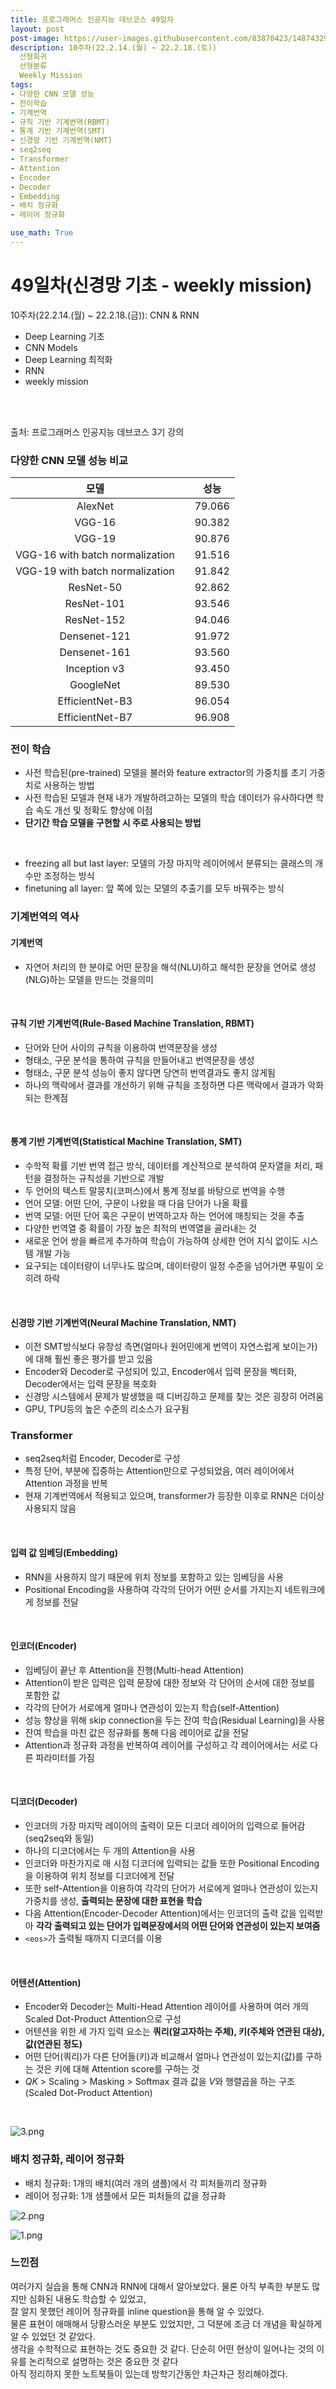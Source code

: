 ```yaml
---
title: 프로그래머스 인공지능 데브코스 49일차
layout: post
post-image: https://user-images.githubusercontent.com/83870423/148743292-e6a1b86d-95ca-4f30-b96a-482104d72319.png
description: 10주차(22.2.14.(월) ~ 22.2.18.(토)) 
  선형회귀
  선형분류
  Weekly Mission
tags:
- 다양한 CNN 모델 성능
- 전이학습
- 기계번역
- 규칙 기반 기계번역(RBMT)
- 통계 기반 기계번역(SMT)
- 신경망 기반 기계번역(NMT)
- seq2seq
- Transformer
- Attention
- Encoder
- Decoder
- Embedding
- 배치 정규화
- 레이어 정규화

use_math: True
---
```

# 49일차(신경망 기초 - weekly mission)

10주차(22.2.14.(월) ~ 22.2.18.(금)): CNN & RNN
* Deep Learning 기초
* CNN Models
* Deep Learning 최적화
* RNN
* weekly mission
<br>
<br>

출처: 프로그래머스 인공지능 데브코스 3기 강의

### 다양한 CNN 모델 성능 비교
    
    
|모델||성능|
|:------:|------|:------:|
|AlexNet||79.066|
|VGG-16||90.382|
|VGG-19||90.876|
|VGG-16 with batch normalization||91.516|
|VGG-19 with batch normalization||91.842|
|ResNet-50||92.862|
|ResNet-101||93.546|
|ResNet-152||94.046|
|Densenet-121||91.972|
|Densenet-161||93.560|
|Inception v3||93.450|
|GoogleNet||89.530|
|EfficientNet-B3||96.054|
|EfficientNet-B7||96.908|    


### 전이 학습

- 사전 학습된(pre-trained) 모델을 불러와 feature extractor의 가중치를 초기 가중치로 사용하는 방법
- 사전 학습된 모델과 현재 내가 개발하려고하는 모델의 학습 데이터가 유사하다면 학습 속도 개선 및 정확도 향상에 이점
- **단기간 학습 모델을 구현할 시 주로 사용되는 방법**<br>
<br>

- freezing all but last layer: 모델의 가장 마지막 레이어에서 분류되는 클래스의 개수만 조정하는 방식
- finetuning all layer: 앞 쪽에 있는 모델의 추출기를 모두 바꿔주는 방식


### 기계번역의 역사

#### 기계번역
- 자연어 처리의 한 분야로 어떤 문장을 해석(NLU)하고 해석한 문장을 언어로 생성(NLG)하는 모델을 만드는 것을의미<br>
<br>

#### 규칙 기반 기계번역(Rule-Based Machine Translation, RBMT)
- 단어와 단어 사이의 규칙을 이용하여 번역문장을 생성
- 형태소, 구문 분석을 통하여 규칙을 만들어내고 번역문장을 생성
- 형태소, 구문 분석 성능이 좋지 않다면 당연히 번역결과도 좋지 않게됨
- 하나의 맥락에서 결과를 개선하기 위해 규칙을 조정하면 다른 맥락에서 결과가 악화되는 한계점<br>
<br>

#### 통계 기반 기계번역(Statistical Machine Translation, SMT)
- 수학적 확률 기반 번역 접근 방식, 데이터를 계산적으로 분석하여 문자열을 처리, 패턴을 결정하는 규칙성을 기반으로 개발
- 두 언어의 텍스트 말뭉치(코퍼스)에서 통계 정보를 바탕으로 번역을 수행
- 언어 모델: 어떤 단어, 구문이 나왔을 때 다음 단어가 나올 확률
- 번역 모델: 어떤 단어 혹은 구문이 번역하고자 하는 언어에 매칭되는 것을 추출
- 다양한 번역열 중 확률이 가장 높은 최적의 번역열을 골라내는 것
- 새로운 언어 쌍을 빠르게 추가하여 학습이 가능하여 상세한 언어 지식 없이도 시스템 개발 가능
- 요구되는 데이터량이 너무나도 많으며, 데이터량이 일정 수준을 넘어가면 푸밀이 오히려 하락<br>
<br>

#### 신경망 기반 기계번역(Neural Machine Translation, NMT)
- 이전 SMT방식보다 유창성 측면(얼마나 원어민에게 번역이 자연스럽게 보이는가)에 대해 훨씬 좋은 평가를 받고 있음
- Encoder와 Decoder로 구성되어 있고, Encoder에서 입력 문장을 벡터화, Decoder에서는 입력 문장을 복호화
- 신경망 시스템에서 문제가 발생했을 때 디버깅하고 문제를 찾는 것은 굉장히 어려움
- GPU, TPU등의 높은 수준의 리소스가 요구됨

### Transformer
- seq2seq처럼 Encoder, Decoder로 구성
- 특정 단어, 부분에 집중하는 Attention만으로 구성되었음, 여러 레이어에서 Attention 과정을 반복
- 현재 기계번역에서 적용되고 있으며, transformer가 등장한 이후로 RNN은 더이상 사용되지 않음<br>
<br>

#### 입력 값 임베딩(Embedding)
- RNN을 사용하지 않기 때문에 위치 정보를 포함하고 있는 임베딩을 사용
- Positional Encoding을 사용하여 각각의 단어가 어떤 순서를 가지는지 네트워크에게 정보를 전달<br>
<br>

#### 인코더(Encoder)
- 임베딩이 끝난 후 Attention을 진행(Multi-head Attention)
- Attention이 받은 입력은 입력 문장에 대한 정보와 각 단어의 순서에 대한 정보를 포함한 값
- 각각의 단어가 서로에게 얼마나 연관성이 있는지 학습(self-Attention)
- 성능 향상을 위해 skip connection을 두는 잔여 학습(Residual Learning)을 사용
- 잔여 학습을 마친 값은 정규화를 통해 다음 레이어로 값을 전달
- Attention과 정규화 과정을 반복하여 레이어를 구성하고 각 레이어에서는 서로 다른 파라미터를 가짐<br>
<br>

#### 디코더(Decoder)
- 인코더의 가장 마지막 레이어의 출력이 모든 디코더 레이어의 입력으로 들어감(seq2seq와 동일)
- 하나의 디코더에서는 두 개의 Attention을 사용
- 인코더와 마찬가지로 매 시점 디코더에 입력되는 값들 또한 Positional Encoding을 이용하여 위치 정보를 디코더에게 전달
- 또한 self-Attention을 이용하여 각각의 단어가 서로에게 얼마나 연관성이 있는지 가중치를 생성, **출력되는 문장에 대한 표현을 학습**
- 다음 Attention(Encoder-Decoder Attention)에서는 인코더의 출력 값을 입력받아 **각각 출력되고 있는 단어가 입력문장에서의 어떤 단어와 연관성이 있는지 보여줌**
- `<eos>`가 출력될 때까지 디코더를 이용<br>
<br>

#### 어텐션(Attention)
- Encoder와 Decoder는 Multi-Head Attention 레이어를 사용하며 여러 개의 Scaled Dot-Product Attention으로 구성
- 어텐션을 위한 세 가지 입력 요소는 **쿼리(알고자하는 주체), 키(주체와 연관된 대상), 값(연관된 정도)**
- 어떤 단어(쿼리)가 다른 단어들(키)과 비교해서 얼마나 연관성이 있는지(값)를 구하는 것은 키에 대해 Attention score를 구하는 것
- $QK$ > Scaling > Masking > Softmax 결과 값을 $V$와 행렬곱을 하는 구조(Scaled Dot-Product Attention)<br>
<br>

![3.png](attachment:3.png)

### 배치 정규화, 레이어 정규화
- 배치 정규화: 1개의 배치(여러 개의 샘플)에서 각 피처들끼리 정규화
- 레이어 정규화: 1개 샘플에서 모든 피처들의 값을 정규화

![2.png](attachment:2.png)

![1.png](attachment:1.png)

### 느낀점
여러가지 실습을 통해 CNN과 RNN에 대해서 알아보았다. 물론 아직 부족한 부분도 많지만 심화된 내용도 학습할 수 있었고,<br>
잘 알지 못했던 레이어 정규화를 inline question을 통해 알 수 있었다.<br>
물론 표현이 애매해서 당황스러운 부분도 있었지만, 그 덕분에 조금 더 개념을 확실하게 알 수 있었던 것 같았다.<br>
생각을 수학적으로 표현하는 것도 중요한 것 같다. 단순히 어떤 현상이 일어나는 것의 이유를 논리적으로 설명하는 것은 중요한 것 같다<br>
아직 정리하지 못한 노트북들이 있는데 방학기간동안 차근차근 정리해야겠다.
